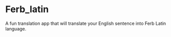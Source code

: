 # Ferb_latin
A fun translation app that will translate your English sentence into Ferb Latin language.
